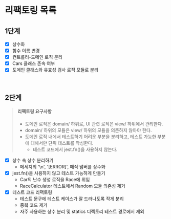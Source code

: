 # 리팩토링 목록

## 1단계

- [x] 상수화
- [x] 함수 이름 변경
- [x] 컨트롤러-도메인 로직 분리
- [x] Cars 클래스 존속 여부
- [x] 도메인 클래스와 유효성 검사 로직 모듈로 분리

<br/>

## 2단계

> #### 리팩토링 요구사항
>
> - 도메인 로직은 domain/ 하위로, UI 관련 로직은 view/ 하위에서 관리한다.
> - domain/ 하위의 모듈은 view/ 하위의 모듈을 의존하지 않아야 한다.
> - 도메인 로직 내에서 테스트하기 어려운 부분을 분리하고, 테스트 가능한 부분에 대해서만 단위 테스트를 작성한다.
>   - 테스트 코드에서 jest.fn()을 사용하지 않는다.

- [x] 상수 속 상수 분리하기
  - 메세지의 '\n', '[ERROR]', 매직 넘버를 상수화
- [x] jest.fn()을 사용하지 않고 테스트 가능하게 만들기
  - Car의 난수 생성 로직을 Race에 위임
  - RaceCalculator 테스트에서 Random 모듈 의존성 제거
- [x] 테스트 코드 리팩토링
  - 테스트 문구에 테스트 케이스가 잘 드러나도록 작게 분리
  - 중복 코드 제거
  - 자주 사용하는 상수 분리 및 statics 디렉토리 테스트 경로에서 제외
